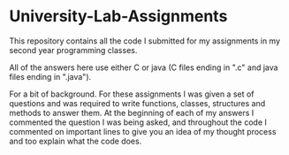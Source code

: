 # University-Lab-Assignments
This repository contains all the code I submitted for my assignments in my second year programming classes.

All of the answers here use either C or java (C files ending in ".c" and java files ending in ".java").

For a bit of background. For these assignments I was given a set of questions and was required to write functions, classes, structures and methods to answer them. At the beginning of each of my answers I commented the question I was being asked, and throughout the code I commented on important lines to give you an idea of my thought process and too explain what the code does.
